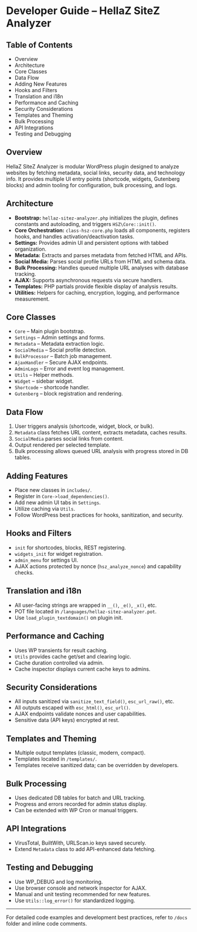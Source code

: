 # Developer Guide – HellaZ SiteZ Analyzer

## Table of Contents

- Overview
- Architecture
- Core Classes
- Data Flow
- Adding New Features
- Hooks and Filters
- Translation and i18n
- Performance and Caching
- Security Considerations
- Templates and Theming
- Bulk Processing
- API Integrations
- Testing and Debugging

## Overview

HellaZ SiteZ Analyzer is modular WordPress plugin designed to analyze websites by fetching metadata, social links, security data, and technology info. It provides multiple UI entry points (shortcode, widgets, Gutenberg blocks) and admin tooling for configuration, bulk processing, and logs.

## Architecture

- **Bootstrap:** `hellaz-sitez-analyzer.php` initializes the plugin, defines constants and autoloading, and triggers `HSZ\Core::init()`.
- **Core Orchestration:** `class-hsz-core.php` loads all components, registers hooks, and handles activation/deactivation tasks.
- **Settings:** Provides admin UI and persistent options with tabbed organization.
- **Metadata:** Extracts and parses metadata from fetched HTML and APIs.
- **Social Media:** Parses social profile URLs from HTML and schema data.
- **Bulk Processing:** Handles queued multiple URL analyses with database tracking.
- **AJAX:** Supports asynchronous requests via secure handlers.
- **Templates:** PHP partials provide flexible display of analysis results.
- **Utilities:** Helpers for caching, encryption, logging, and performance measurement.

## Core Classes

- `Core` – Main plugin bootstrap.
- `Settings` – Admin settings and forms.
- `Metadata` – Metadata extraction logic.
- `SocialMedia` – Social profile detection.
- `BulkProcessor` – Batch job management.
- `AjaxHandler` – Secure AJAX endpoints.
- `AdminLogs` – Error and event log management.
- `Utils` – Helper methods.
- `Widget` – sidebar widget.
- `Shortcode` – shortcode handler.
- `Gutenberg` – block registration and rendering.

## Data Flow

1. User triggers analysis (shortcode, widget, block, or bulk).
2. `Metadata` class fetches URL content, extracts metadata, caches results.
3. `SocialMedia` parses social links from content.
4. Output rendered per selected template.
5. Bulk processing allows queued URL analysis with progress stored in DB tables.

## Adding Features

- Place new classes in `includes/`.
- Register in `Core->load_dependencies()`.
- Add new admin UI tabs in `Settings`.
- Utilize caching via `Utils`.
- Follow WordPress best practices for hooks, sanitization, and security.

## Hooks and Filters

- `init` for shortcodes, blocks, REST registering.
- `widgets_init` for widget registration.
- `admin_menu` for settings UI.
- AJAX actions protected by nonce (`hsz_analyze_nonce`) and capability checks.

## Translation and i18n

- All user-facing strings are wrapped in `__()`, `_e()`, `_x()`, etc.
- POT file located in `/languages/hellaz-sitez-analyzer.pot`.
- Use `load_plugin_textdomain()` on plugin init.

## Performance and Caching

- Uses WP transients for result caching.
- `Utils` provides cache get/set and clearing logic.
- Cache duration controlled via admin.
- Cache inspector displays current cache keys to admins.

## Security Considerations

- All inputs sanitized via `sanitize_text_field()`, `esc_url_raw()`, etc.
- All outputs escaped with `esc_html()`, `esc_url()`.
- AJAX endpoints validate nonces and user capabilities.
- Sensitive data (API keys) encrypted at rest.

## Templates and Theming

- Multiple output templates (classic, modern, compact).
- Templates located in `/templates/`.
- Templates receive sanitized data; can be overridden by developers.

## Bulk Processing

- Uses dedicated DB tables for batch and URL tracking.
- Progress and errors recorded for admin status display.
- Can be extended with WP Cron or manual triggers.

## API Integrations

- VirusTotal, BuiltWith, URLScan.io keys saved securely.
- Extend `Metadata` class to add API-enhanced data fetching.

## Testing and Debugging

- Use WP_DEBUG and log monitoring.
- Use browser console and network inspector for AJAX.
- Manual and unit testing recommended for new features.
- Use `Utils::log_error()` for standardized logging.

---

For detailed code examples and development best practices, refer to `/docs` folder and inline code comments.

